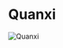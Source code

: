 # Quanxi

![Quanxi](https://static.wikia.nocookie.net/chainsaw-man/images/8/80/Quanxi_infobox.png/revision/latest/scale-to-width-down/330?cb=20230420070800)

